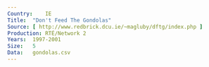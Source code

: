 ```yaml
---
Country:	IE
Title:	"Don't Feed The Gondolas"
Source:	[ http://www.redbrick.dcu.ie/~magluby/dftg/index.php ]
Production:	RTÉ/Network 2
Years:	1997-2001
Size:	5
Data:	gondolas.csv
---
```


